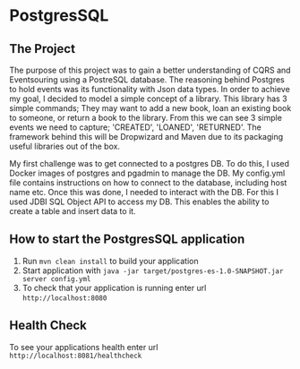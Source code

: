 # PostgresSQL

The Project
---
The purpose of this project was to gain a better understanding of CQRS and Eventsouring using a PostreSQL database. The reasoning behind Postgres to hold events was its functionality with Json data types. In order to achieve my goal, I decided to model a simple concept of a library. This library has 3 simple commands; They may want to add a new book, loan an existing book to someone, or return a book to the library. From this we can see 3 simple events we need to capture; 'CREATED', 'LOANED', 'RETURNED'. The framework behind this will be Dropwizard and Maven due to its packaging useful libraries out of the box.

My first challenge was to get connected to a postgres DB. To do this, I used Docker images of postgres and pgadmin to manage the DB. My config.yml file contains instructions on how to connect to the database, including host name etc. Once this was done, I needed to interact with the DB. For this I used JDBI SQL Object API to access my DB. This enables the ability to create a table and insert data to it.

How to start the PostgresSQL application
---

1. Run `mvn clean install` to build your application
1. Start application with `java -jar target/postgres-es-1.0-SNAPSHOT.jar server config.yml`
1. To check that your application is running enter url `http://localhost:8080`

Health Check
---

To see your applications health enter url `http://localhost:8081/healthcheck`
